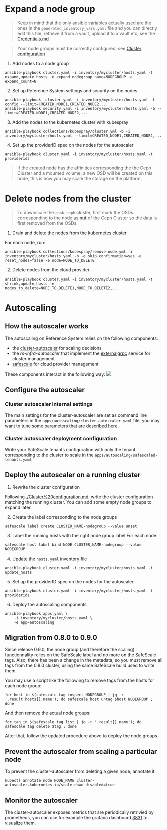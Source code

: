 # Expand a node group


> Keep in mind that the only ansible variables actually used are the ones in the `generated_inventory_vars.yaml` file and you can directly edit this file, retrieve it from a vault, upload it to a vault etc, see the [Credentials.md](./Credentials.md)

> Your node groups must be correctly configured, see [Cluster configuration](./Cluster%20configuration.md)

1. Add nodes to a node group

```shellsession
ansible-playbook cluster.yaml -i inventory/mycluster/hosts.yaml -t expand,update_hosts -e expand_nodegroup_name=NODEGROUP -e expand_count=N
```

2. Set up Reference System settings and security on the nodes

```shellsession
ansible-playbook  cluster.yaml -i inventory/mycluster/hosts.yaml -t config --limit=CREATED_NODE1,CREATED_NODE2,...
ansible-playbook security.yaml -i inventory/mycluster/hosts.yaml -b --limit=CREATED_NODE1,CREATED_NODE2,...
```

3. Add the nodes to the kubernetes cluster with kubespray

```shellsession
ansible-playbook collections/kubespray/cluster.yml -b -i inventory/mycluster/hosts.yaml --limit=CREATED_NODE1,CREATED_NODE2,...
```

4. Set up the providerID spec on the nodes for the autoscaler

```shellsession
ansible-playbook cluster.yaml -i inventory/mycluster/hosts.yaml -t providerids
```

> If the created node has the affinities corresponding the the Ceph Cluster and a mounted volume, a new OSD will be created on this node, this is how you may scale the storage on the platform.

# Delete nodes from the cluster

> To downscale the `rook_ceph` cluster, first mark the OSDs corresponding to the node as **out** of the Ceph Cluster so the data is first removed from the OSDs.

1. Drain and delete the nodes from the kubernetes cluster

For each node, run:
```shellsession
ansible-playbook collections/kubespray/remove-node.yml -i inventory/mycluster/hosts.yaml -b -e skip_confirmation=yes -e reset_nodes=false -e node=NODE_TO_DELETE
```

2. Delete nodes from the cloud provider
```shellsession
ansible-playbook cluster.yaml -i inventory/mycluster/hosts.yaml -t shrink,update_hosts -e nodes_to_delete=NODE_TO_DELETE1,NODE_TO_DELETE2,...
```

# Autoscaling

## How the autoscaler works

The autoscaling on Reference System relies on the following components:
 - the [cluster-autoscaler](https://github.com/kubernetes/autoscaler/tree/master/cluster-autoscaler) for scaling decisions
 - the *rs-infra-autoscaler* that implement the [externalgrpc](https://github.com/kubernetes/autoscaler/blob/master/cluster-autoscaler/cloudprovider/externalgrpc/README.md) service for cluster management
 - [safescale](https://github.com/CS-SI/SafeScale) for cloud provider management

These components interact in the following way:
![](./img/rs-autoscaling.svg)


## Configure the autoscaler

### Cluster autoscaler internal settings

The main settings for the cluster-autoscaler are set as command line parameters in the `apps/autoscaling/cluster-autoscaler.yaml` file, you may want to tune some parameters that are described [here](https://github.com/kubernetes/autoscaler/blob/master/cluster-autoscaler/FAQ.md#what-are-the-parameters-to-ca).

### Cluster autoscaler deployment configuration

Write your SafeScale tenants configuration with only the tenant corresponding to the cluster to scale in the `apps/autoscaling/safescaled-tenants.yaml`

## Deploy the autoscaler on a running cluster

1. Rewrite the cluster configuration

Following [./Cluster%20configuration.md](./Cluster%20configuration.md), write the cluster configuration matching the running cluster. You can add some empty node groups to expand later.


2. Create the label corresponding to the node groups

```shellsession
safescale label create CLUSTER_NAME-nodegroup --value unset
```

3. Label the running hosts with the right node group label
For each node:
```shellsession
safescale host label bind NODE CLUSTER_NAME-nodegroup --value NODEGROUP
```

4. Update the `hosts.yaml` inventory file
```shellsession
ansible-playbook cluster.yaml -i inventory/mycluster/hosts.yaml -t update_hosts
```

5. Set up the providerID spec on the nodes for the autoscaler

```shellsession
ansible-playbook cluster.yaml -i inventory/mycluster/hosts.yaml -t providerids
```

6. Deploy the autoscaling components

```shellsession
ansible-playbook apps.yaml \
    -i inventory/mycluster/hosts.yaml \
    -e app=autoscaling
```

## Migration from 0.8.0 to 0.9.0

Since release 0.9.0, the node group (and therefore the scaling) functionnality relies on the SafeScale label and no more on the SafeScale tags. Also, there has been a change in the metadata, so you must remove all tags from the 0.8.0 cluster, using the same SafeScale build used to write them.

You may use a script like the following to remove tags from the hosts for each node group:
```shellsession
for host in $(safescale tag inspect NODEGROUP | jq -r '.result.hosts[].name'); do safescale host untag $host NODEGROUP ; done
```

And then remove the actual node groups:
```shellsession
for tag in $(safescale tag list | jq -r '.result[].name'); do safescale tag delete $tag ; done
```

After that, follow the updated procedure above to deploy the node groups.


## Prevent the autoscaler from scaling a particular node

To prevent the cluster-autoscaler from deleting a given node, annotate it:
```shellsession
kubectl annotate node NODE_NAME cluster-autoscaler.kubernetes.io/scale-down-disabled=true
```

## Monitor the autoscaler

The cluster-autoscaler exposes metrics that are periodically retrivied by prometheus, you can use for example the grafana dashboard [3831](https://grafana.com/grafana/dashboards/3831) to visualize them.
